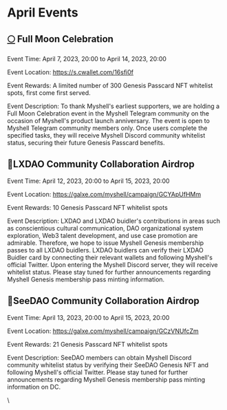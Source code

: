 # April Events

## [🌕](https://emojipedia.org/full-moon/) Full Moon Celebration

Event Time: April 7, 2023, 20:00 to April 14, 2023, 20:00

Event Location: https://s.cwallet.com/16sfi0f

Event Rewards: A limited number of 300 Genesis Passcard NFT whitelist spots, first come first served.

Event Description: To thank Myshell's earliest supporters, we are holding a Full Moon Celebration event in the Myshell Telegram community on the occasion of Myshell's product launch anniversary. The event is open to Myshell Telegram community members only. Once users complete the specified tasks, they will receive Myshell Discord community whitelist status, securing their future Genesis Passcard benefits.

## 🤝LXDAO Community Collaboration Airdrop

Event Time: April 12, 2023, 20:00 to April 15, 2023, 20:00

Event Location: https://galxe.com/myshell/campaign/GCYApUfHMm

Event Rewards: 10 Genesis Passcard NFT whitelist spots

Event Description: LXDAO and LXDAO buidler's contributions in areas such as conscientious cultural communication, DAO organizational system exploration, Web3 talent development, and use case promotion are admirable. Therefore, we hope to issue Myshell Genesis membership passes to all LXDAO buidlers. LXDAO buidlers can verify their LXDAO Buidler card by connecting their relevant wallets and following Myshell's official Twitter. Upon entering the Myshell Discord server, they will receive whitelist status. Please stay tuned for further announcements regarding Myshell Genesis membership pass minting information.

## 🤝SeeDAO Community Collaboration Airdrop

Event Time: April 13, 2023, 20:00 to April 15, 2023, 20:00

Event Location: https://galxe.com/myshell/campaign/GCzVNUfcZm

Event Rewards: 21 Genesis Passcard NFT whitelist spots

Event Description: SeeDAO members can obtain Myshell Discord community whitelist status by verifying their SeeDAO Genesis NFT and following Myshell's official Twitter. Please stay tuned for further announcements regarding Myshell Genesis membership pass minting information on DC.

\
